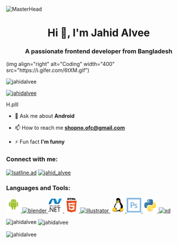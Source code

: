 ![MasterHead](https://miro.medium.com/max/960/1*eKQmtqPla2M7ozIuUZL83g.gif)
<h1 align="center">Hi 👋, I'm Jahid Alvee</h1>
<h3 align="center">A passionate frontend developer from Bangladesh</h3>
(img align="right" alt="Coding" width="400" src="https://i.gifer.com/6tXM.gif")

<p align="left"> <img src="https://komarev.com/ghpvc/?username=jahidalvee&label=Profile%20views&color=0e75b6&style=flat" alt="jahidalvee" /> </p>

<p align="left"> <a href="https://github.com/ryo-ma/github-profile-trophy"><img src="https://github-profile-trophy.vercel.app/?username=jahidalvee" alt="jahidalvee" /></a> </p>

H.plll
- 💬 Ask me about **Android**

- 📫 How to reach me **shopno.ofc@gmail.com**

- ⚡ Fun fact **I'm funny**

<h3 align="left">Connect with me:</h3>
<p align="left">
<a href="https://fb.com/lsatline.ad" target="blank"><img align="center" src="https://raw.githubusercontent.com/rahuldkjain/github-profile-readme-generator/master/src/images/icons/Social/facebook.svg" alt="lsatline.ad" height="30" width="40" /></a>
<a href="https://instagram.com/jahid_alvee" target="blank"><img align="center" src="https://raw.githubusercontent.com/rahuldkjain/github-profile-readme-generator/master/src/images/icons/Social/instagram.svg" alt="jahid_alvee" height="30" width="40" /></a>
</p>

<h3 align="left">Languages and Tools:</h3>
<p align="left"> <a href="https://developer.android.com" target="_blank" rel="noreferrer"> <img src="https://raw.githubusercontent.com/devicons/devicon/master/icons/android/android-original-wordmark.svg" alt="android" width="40" height="40"/> </a> <a href="https://www.blender.org/" target="_blank" rel="noreferrer"> <img src="https://download.blender.org/branding/community/blender_community_badge_white.svg" alt="blender" width="40" height="40"/> </a> <a href="https://dotnet.microsoft.com/" target="_blank" rel="noreferrer"> <img src="https://raw.githubusercontent.com/devicons/devicon/master/icons/dot-net/dot-net-original-wordmark.svg" alt="dotnet" width="40" height="40"/> </a> <a href="https://www.w3.org/html/" target="_blank" rel="noreferrer"> <img src="https://raw.githubusercontent.com/devicons/devicon/master/icons/html5/html5-original-wordmark.svg" alt="html5" width="40" height="40"/> </a> <a href="https://www.adobe.com/in/products/illustrator.html" target="_blank" rel="noreferrer"> <img src="https://www.vectorlogo.zone/logos/adobe_illustrator/adobe_illustrator-icon.svg" alt="illustrator" width="40" height="40"/> </a> <a href="https://www.linux.org/" target="_blank" rel="noreferrer"> <img src="https://raw.githubusercontent.com/devicons/devicon/master/icons/linux/linux-original.svg" alt="linux" width="40" height="40"/> </a> <a href="https://www.photoshop.com/en" target="_blank" rel="noreferrer"> <img src="https://raw.githubusercontent.com/devicons/devicon/master/icons/photoshop/photoshop-line.svg" alt="photoshop" width="40" height="40"/> </a> <a href="https://www.python.org" target="_blank" rel="noreferrer"> <img src="https://raw.githubusercontent.com/devicons/devicon/master/icons/python/python-original.svg" alt="python" width="40" height="40"/> </a> <a href="https://www.adobe.com/products/xd.html" target="_blank" rel="noreferrer"> <img src="https://cdn.worldvectorlogo.com/logos/adobe-xd.svg" alt="xd" width="40" height="40"/> </a> </p>

<p><img align="left" src="https://github-readme-stats.vercel.app/api/top-langs?username=jahidalvee&show_icons=true&locale=en&layout=compact" alt="jahidalvee" /></p>

<p>&nbsp;<img align="center" src="https://github-readme-stats.vercel.app/api?username=jahidalvee&show_icons=true&locale=en" alt="jahidalvee" /></p>

<p><img align="center" src="https://github-readme-streak-stats.herokuapp.com/?user=jahidalvee&" alt="jahidalvee" /></p>
















